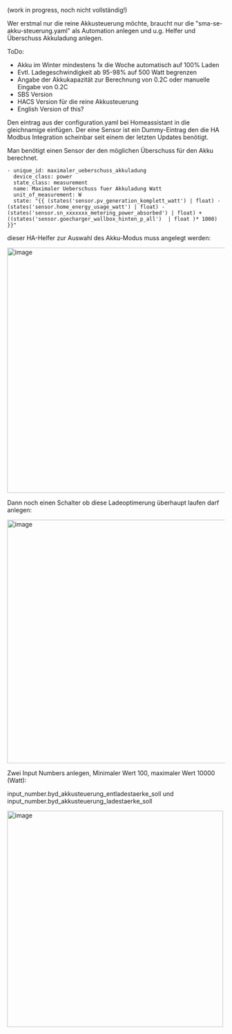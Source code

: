 (work in progress, noch nicht vollständig!)

Wer erstmal nur die reine Akkusteuerung möchte, braucht nur die "sma-se-akku-steuerung.yaml" als Automation anlegen und u.g. Helfer und Überschuss Akkuladung anlegen.

ToDo:
- Akku im Winter mindestens 1x die Woche automatisch auf 100% Laden
- Evtl. Ladegeschwindigkeit ab 95-98% auf 500 Watt begrenzen
- Angabe der Akkukapazität zur Berechnung von 0.2C oder manuelle Eingabe von 0.2C
- SBS Version
- HACS Version für die reine Akkusteuerung
- English Version of this?

Den eintrag aus der configuration.yaml bei Homeassistant in die gleichnamige einfügen. Der eine Sensor ist ein Dummy-Eintrag den die HA Modbus Integration scheinbar seit einem der letzten Updates benötigt.

Man benötigt einen Sensor der den möglichen Überschuss für den Akku berechnet. 

    - unique_id: maximaler_ueberschuss_akkuladung
      device_class: power
      state_class: measurement
      name: Maximaler Ueberschuss fuer Akkuladung Watt
      unit_of_measurement: W
      state: "{{ (states('sensor.pv_generation_komplett_watt') | float) - (states('sensor.home_energy_usage_watt') | float) - (states('sensor.sn_xxxxxxx_metering_power_absorbed') | float) + ((states('sensor.goecharger_wallbox_hinten_p_all')  | float )* 1000)  }}"


dieser HA-Helfer zur Auswahl des Akku-Modus muss angelegt werden:

<img width="567" alt="image" src="https://github.com/Optic00/ha-smase-akkusteuerung/assets/20187253/19fdf3d8-f7ef-45d4-a5eb-36d821aeb237">

Dann noch einen Schalter ob diese Ladeoptimerung überhaupt laufen darf anlegen:

<img width="563" alt="image" src="https://github.com/Optic00/ha-smase-akkusteuerung/assets/20187253/b5939bc3-6930-4772-93df-3e0b47b6b0f3">

Zwei Input Numbers anlegen, Minimaler Wert 100, maximaler Wert 10000 (Watt):

input_number.byd_akkusteuerung_entladestaerke_soll und 
input_number.byd_akkusteuerung_ladestaerke_soll

<img width="500" alt="image" src="https://github.com/Optic00/ha-smase-akkusteuerung/assets/20187253/6a1ae098-817a-4029-b732-442eeee4ae6d">
